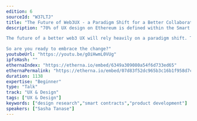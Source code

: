 ```yaml
---
edition: 6
sourceId: "W37LTJ"
title: "The Future of Web3UX - a Paradigm Shift for a Better Collaboration between Design and Development"
description: "70% of UX design on Ethereum is defined within the Smart Contracts. So why are so few UX experts involved in Smart Contract design? It’s time for a shift towards better crypto UX.

The future of a better web3 UX will rely heavily on a paradigm shift. The necessity of change in the way we work and the way we look at how products are designed and planned is more and more needed. 

So are you ready to embrace the change?"
youtubeUrl: "https://youtu.be/gOiHwmL0VUg"
ipfsHash: ""
ethernaIndex: "https://etherna.io/embed/6349a309080a54f6d733ed65"
ethernaPermalink: "https://etherna.io/embed/07d83f52dc965b3c16b1f958d7cb5363a55b622a79ee5feb410c5212914c6b97"
duration: 1138
expertise: "Beginner"
type: "Talk"
track: "UX & Design"
tags: ["UX & Design"]
keywords: ["design research","smart contracts","product development"]
speakers: ["Sasha Tanase"]
---
```

